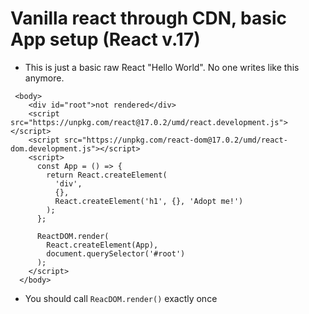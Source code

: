 # Vanilla react through CDN, basic App setup (React v.17)

* This is just a basic raw React "Hello World". No one writes like this anymore.
```
 <body>
    <div id="root">not rendered</div>
    <script src="https://unpkg.com/react@17.0.2/umd/react.development.js"></script>
    <script src="https://unpkg.com/react-dom@17.0.2/umd/react-dom.development.js"></script>
    <script>
      const App = () => {
        return React.createElement(
          'div',
          {},
          React.createElement('h1', {}, 'Adopt me!')
        );
      };

      ReactDOM.render(
        React.createElement(App),
        document.querySelector('#root')
      );
    </script>
  </body>
```
* You should call `ReacDOM.render()` exactly once
